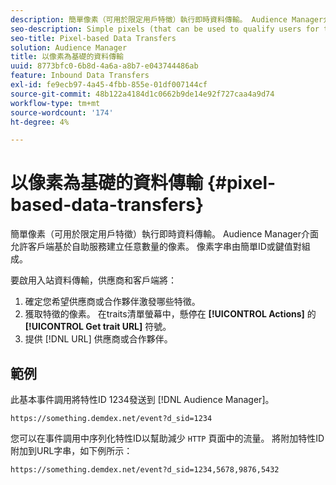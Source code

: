 ```yaml
---
description: 簡單像素（可用於限定用戶特徵）執行即時資料傳輸。 Audience Manager介面允許客戶端基於自助服務建立任意數量的像素。 像素字串由簡單ID或鍵值對組成。
seo-description: Simple pixels (that can be used to qualify users for traits) perform real-time data transfers. The Audience Manager interface lets clients create any number of pixels on a self-service basis. Pixel strings consist of simple IDs or key-value pairs.
seo-title: Pixel-based Data Transfers
solution: Audience Manager
title: 以像素為基礎的資料傳輸
uuid: 8773bfc0-6b8d-4a6a-a8b7-e043744486ab
feature: Inbound Data Transfers
exl-id: fe9ecb97-4a45-4fbb-855e-01df007144cf
source-git-commit: 48b122a4184d1c0662b9de14e92f727caa4a9d74
workflow-type: tm+mt
source-wordcount: '174'
ht-degree: 4%

---
```


# 以像素為基礎的資料傳輸 {#pixel-based-data-transfers}

簡單像素（可用於限定用戶特徵）執行即時資料傳輸。 Audience Manager介面允許客戶端基於自助服務建立任意數量的像素。 像素字串由簡單ID或鍵值對組成。

<!-- c_rt_inbound_pixel_transfers.xml -->

要啟用入站資料傳輸，供應商和客戶端將：

1. 確定您希望供應商或合作夥伴激發哪些特徵。
1. 獲取特徵的像素。 在traits清單螢幕中，懸停在 **[!UICONTROL Actions]** 的 **[!UICONTROL Get trait URL]** 符號。
1. 提供 [!DNL URL] 供應商或合作夥伴。

## 範例

此基本事件調用將特性ID 1234發送到 [!DNL Audience Manager]。

```
https://something.demdex.net/event?d_sid=1234
```

您可以在事件調用中序列化特性ID以幫助減少 `HTTP` 頁面中的流量。 將附加特性ID附加到URL字串，如下例所示：

```
https://something.demdex.net/event?d_sid=1234,5678,9876,5432
```
